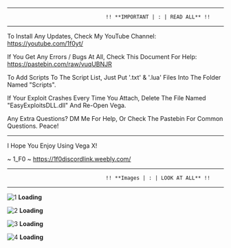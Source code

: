 ----------------------------------------------------------------------------------------------------------
                                    !! **IMPORTANT | : | READ ALL** !!
----------------------------------------------------------------------------------------------------------

To Install Any Updates, Check My YouTube Channel: https://youtube.com/1f0yt/

If You Get Any Errors / Bugs At All, Check This Document For Help: https://pastebin.com/raw/vuqUBNJR

To Add Scripts To The Script List, Just Put '.txt' & '.lua' Files Into The Folder Named "Scripts".

If Your Exploit Crashes Every Time You Attach, Delete The File Named "EasyExploitsDLL.dll" And Re-Open Vega.

Any Extra Questions? DM Me For Help, Or Check The Pastebin For Common Questions. Peace!

----------------------------------------------------------------------------------------------------------

I Hope You Enjoy Using Vega X!

~ 1_F0 ~ https://1f0discordlink.weebly.com/

----------------------------------------------------------------------------------------------------------
                                    !! **Images | : | LOOK AT ALL** !!
----------------------------------------------------------------------------------------------------------

![1](https://github.githubassets.com/images/spinners/octocat-spinner-128.gif) **Loading**

![2](https://github.githubassets.com/images/spinners/octocat-spinner-128.gif) **Loading**

![3](https://github.githubassets.com/images/spinners/octocat-spinner-128.gif) **Loading**

![4](https://github.githubassets.com/images/spinners/octocat-spinner-128.gif) **Loading**
